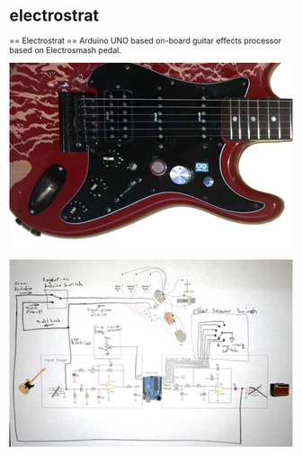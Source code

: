 # electrostrat

== Electrostrat ==
Arduino UNO based on-board guitar effects processor based on Electrosmash pedal.





![Image description](./controls.jpg)

![Image description](./schematic.JPG)
